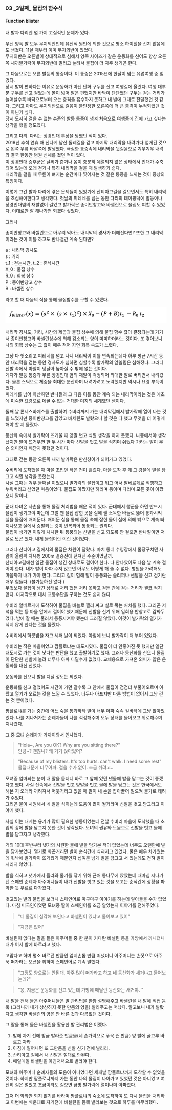 ###  03 _3일째\_ 물집의 함수식
#### Function blister



내 발과 다리엔 몇 가지 고질적인 문제가 있다.

우선 양쪽 발 모두 무지외반인데 유전적 원인에 의한 것으로 
평소 하이힐을 신지 않음에도 생겼다. 11살 때부터 이미 무지외반이 있었다.  
무지외반은 오른발이 상대적으로 심해서 양쪽 사이즈가 같은 운동화를 신어도
항상 오른쪽 새끼발가락이 무지외반에 밀리고 눌려서 물집이 더 자주 생기곤 한다.

그 다음으로는 오른 발등의 통증이다. 이 통증은 2015년에 한달이 넘는 유럽여행 중 얻었다.   
당시 발이 편하다는 이유로 운동화가 아닌 단화 구두를 신고 여행길에 올랐다. 
여행 대부분 구두를 신고 걸었는데 볼이 넓어 발은 편했지만 바닥이 단단했던 구두는 
걷는 거리가 늘어날수록 바닥으로부터 오는 충격을 흡수하지 못하고 내 발에 그대로 전달했던 것 같다. 
그리고 아마도 무지외반으로 걸음이 불안정한 오른쪽에 더 큰 충격이 누적되었던 것이 아닌가 싶다.  
당시 도저히 걸을 수 없는 수준의 발등 통증이 생겨 처음으로 여행중에 집에 가고 싶다는 생각을 했을 정도였다.  

그리고 다리. 다리는 장경인대 부상을 당했던 적이 있다.  
2018년 추석 연휴 때 신나게 남산 둘레길을 걷고 마지막 내리막을 내려가다 
얻게된 것으로 왼쪽 무릎 바깥쪽에 발생했다. 극심한 통증속에 내리막을 뒷걸음으로 겨우겨우 내려와 결국 한동안 병원 신세를 졌던 적이 있다.  
이 장경인대 증후군은 날씨가 춥거나 몸이 충분히 예열되지 않은 상태에서 
인대가 수축되어 있는데 오래 걷거나 특히 내리막을 걸을 때 발생하기 쉽다.   
내리막을 걸을 때 무릎이 펴지는 순간마다 찢어지는 것 같은 
통증을 느끼는 것이 증상의 특징이다.

이렇게 그간 발과 다리에 겪은 문제들이 있었기에 산티아고길을 걸으면서도 
특히 내리막을 조심해야한다고 생각했다.
첫날의 피레네를 넘는 동안 다리의 테이핑덕에 발등이나 장경인대염의 
재발없이 걸었고 발가락은 종이반창고와 바셀린으로 물집도 피할 수 있었다. 
이대로만 잘 해나가면 되겠다 싶었다.

그러나

종이반창고와 바셀린으로 아무리 막아도 내리막의 경사가 더해진다면?
또한 그 내리막이라는 것이 이틀 하고도 반나절간 계속 된다면?

a   : 내리막 경사도  
s   : 거리  
t_1   : 걷는시간,    t_2  : 휴식시간  
X_0   : 물집 상수  
R_0   : 회복 상수  
P   : 종이반창고 상수  
B   : 바셀린 상수  

라고 할 때 다음의 식을 통해 물집함수를 구할 수 있겠다.

![](day3_function_blister.png)



내리막 경사도, 거리, 시간의 제곱과 물집 상수에 의해 물집 함수 값이 결정되는데 거기서 종이반창고와 바셀린상수에 의해 감소되는 양이 미미하더라는 것이다.
또 겪어보니 나의 회복 상수는 그 값이 매우 적어 자연 회복 속도가 느렸다.

그냥 다 헛소리고 피레네를 넘고 나니 내리막이 이틀 연속되는데다 
하루 평균 7시간 동안 내리막을 걷는 동안 
경사도가 심하면 심할수록 발가락의 앞쏠림은 심해졌다. 
그러니 신발 속에서 마찰이 덩달아 높아질 수 밖에 없는 것이다.  
게다가 발등 통증과 무릎 장경인대 염의 재발이 걱정되어 
최대한 발로 버티면서 내려갔다. 
물론 스틱으로 체중을 최대한 분산하며 내려가려고 노력했지만 
역시나 요령 부득이었다.   
피레네를 넘어 하산하던 반나절과 그 다음 이틀 동안 계속 되는 내리막이라는 것은 
애초에 미숙한 요령으로 메꿀 수 없는 거대한 미지의 세계였던 셈이다.

둘째 날 론세스바예스를 출발하여 수비리까지 가는 내리막길에서 발가락에
열이 나는 것을 느꼈지만 종이반창고를 감았고 바세린도 발랐으니 할 것은 다 했고
무엇을 더 어떻게 해야 할 지 몰랐다.

등산화 속에서 발가락이 뜨거울 때 양말 벗고 식힐 생각을 하지 못했다.
나중에서야 생각났지만 발이 뜨거우면 한 두 시간 마다 신발을 벗고
발을 식히며 쉬었다 가라는 말이 무슨 의미인지 깨닫지 못했던 것이다.

그대로 걷는 동안 오른쪽 새끼 발가락은 만신창이가 되어가고 있었다.

수비리에 도착했을 때 마을 초입엔 작은 천이 흘렀다. 
마을 도착 후 왜 그 강물에 발을 담그고 식힐 생각을 못했는지.   
사실 그때는 겨우 둘째날 이었으니 발가락의 물집이고 뭐고 
어서 알베르게로 직행하고 누워버리고 싶었던 마음이었다. 
물집도 아팠지만 허리며 등이며 다리며 모든 곳이 아팠으니 말이다.

군대 다녀온 사촌을 통해 물집 처리법을 배운 적이 있다.
군대에서 행군을 하면 반드시 물집이 생기고야 마는데
그럴 땐 물집 잡힌 곳을 실에 꿴 소독한 바늘로 뚫어 통과시켜 실을 물집에 매어둔다.
매어둔 실을 통해 물집 속에 잡힌 물이 실에 의해 밖으로 계속 빠져나오고
실에서 증발되는 것이 반복되어 통풍되는 원리다.  
물집이 생기면 이렇게 처치한 뒤 통풍되는 신발을 신고 되도록 안 걸으면
반나절이면 저절로 낫곤 했다. 내게 물집이란 이런 것이었다.

그러나 산티아고 길에서의 물집은 차원이 달랐다.
마치 동네 수영장에서 물장구치던 사람이 올림픽 자유형 200m 결승전에
던져진 수준이었달까.  
산티아고길에선 일단 물집이 생긴 상태로도 걸어야 한다.
다 안나았어도 다음 날 계속 걸어야 한다.
내가 발이 아파 주저 앉으면 아무도 어떻게 해 줄 수 없다.
병원을 가려해도 마을까지 내가 가야 한다.
그리고 길이 험해 발이 통퐁되는 슬리퍼나 샌달을 신고 걷기란 매우 힘들다.
(불가능하진 않다.)  
무엇보다 물집이 생긴 상태로 처리 했든 처리 못하고 걷든 간에
걷는 거리가 결코 적지 않다. 마지막으로 대체 교통수단을 구하는 것도 쉽지 않다.

수비리 알베르게에 도착하여 물집을 바늘로 찔러 짜고 실로 묶는 처치를 했다.
그리곤 저녁을 먹는 등 마을 안에서 걸어야 했기때문에 신발을 신기 위해 일회용 반창고로 감싸두었다. 
밤에 잘 때는 풀러서 통풍시켜야 했는데 그러질 않았다. 
이것이 발가락의 열기가 식지 않게 한다는 것을 몰랐다.

수비리에서 하룻밤을 자고 세째 날이 되었다. 
아침에 보니 발가락이 더 부어 있었다.

수비리는 작은 마을이었고 팜플로냐는 대도시였다. 
물집이 더 안좋아진 듯 했지만 일단 대도시로 가는 것이 낫다는 판단을 했고 
출발하기로 했다.
그러나 등산화를 신으니 물집이 단단한 신발에 눌려 너무나 아파 디딜수가 없었다.
교체용으로 가져온 외피가 얇은 운동화를 대신 신었다. 

운동화를 신으니 발을 디딜 정도는 되었다.

운동화를 신고 걸었어도 시간이 가면 갈수록 그 안에서 물집이 점점더 부풀어오르며
아팠고 열기가 오르는 것을 느낄 수 있었다.
너무나 아프지만 다른 방법이 없어서 그냥 걷는 것 뿐이었다. 

팜플로냐를 가는 중간에 어느 숲을 통과하닥 발이 너무 아파 숲속 길바닥에 그냥 앉아있었다. 
나를 지나쳐가는 순례자들이 나를 걱정해주며 모두 상태를 물어보고 위로해주며 지나갔다.

그 중 모녀 순례자가 가까이와서 인사했다.

> "Hola~, Are you OK? Why are you sitting there?"  
> 안녕~? 괜찮니? 왜 거기 앉아있어?
 
> "Because of my blisters. It's too hurts. can't walk. I need some rest"  
> 물집때문에 너무아파. 걸을 수가 없어. 조금 쉬려고..
 

모녀중 엄마되는 분이 내 말을 듣더니 바로 그 앞에 있던 냇물에 
발을 담그는 것이 좋겠다고 했다.
사실 산속에서 신발을 벗고 양말을 벗고 물에 발을 담그는 것은 
한국에서도 해본 지 오래라 
꺼려져서 머뭇거리고 있을 때 딸이 내 손을 잡아끌어 일으켜 물가로 데려가 주었다.  
그리곤 물이 시원해서 네 발을 식히는데 도움이 많이 될거라며 신발을 벗고 담그라고 이야기 했다.

사실 이는 내게는 용기가 많이 필요한 행동이었는데
전날 수비리 마을에 도착했을 때 초입의 강에 발을 담그지 못한 것이 생각났다. 
모녀의 권유와 도움으로 신발을 벗고 물에 발을 담그자고 생각했다. 

거의 10대 후반부터 냇가의 시원한 물에 발을 담가본 적이 없었는데 너무도 오랜만에 
발을 담가보았다. 열기로 화끈거리던 발이 순식간에 식혀지고 있었다.
물은 매우 차가웠는데 워낙에 발가락이 뜨거웠기 때문인지 십여분 넘게 발을 담그고 서 있는데도
전혀 발이 시리지 않았다.

발을 식히고 냇가에서 올라와 물기를 닦기 위해 근처 통나무에 앉았는데 때마침 지나가던
스페인 순례자 아주머니들이 내가 신발을 벗고 있는 것을 보고는 
순식간에 상황을 파악한 듯 우르르 다가왔다.


벗고있는 발의 물집을 보더니 스페인어로 마구마구 이야기를 하는데 알아들을 수가 없었다.
마침 미국인이었던 모녀중 딸이 스페인어를 조금 알았는지 이야기를 전해주었다.

> "네 물집이 심각해 보인다고 바셀린이 있냐고 물어보고 있어"

> "지금은 없어"

바셀린이 없다는 말을 들은 아주머들 중 한 분이 커다란 바셀린 통을 가방에서 꺼내더니 
내가 어서 발에 바르라고 했다.

고맙다고 하며 평소 바르던 만큼인 엄지손톱 만큼 떠냈더니 아주머니는 손짓으로 아주 푹 떠가라는
모션을 취하며 스페인어로 계속 말했다.

> "그정도 양으로는 안된대. 아주 많이 떠가라고 하고 네 등산화가 새거냐고 물어보는데?"

> "응, 지금은 운동화를 신고 있는데 가방에 매달린 등산화는 새거야. "

내 말을 전해 들은 아주머니들은 발 관리법을 한참 설명해주고  바셀린을 내 발에 직접
듬뿍 (그러니까 내가 상상하지 못한 만큼의 양을) 발라주고는 떠났다.
알고보니 내가 발랐다고 생각한 바셀린의 양은 안 바른 것과 다름없던 것이다.

그 딸을 통해 들은 바셀린을 활용한 발 관리법은 이랬다.

1. 밤에 자기 전에 방금 발라준 만큼을(네 손가락으로 푸욱 뜬 만큼) 양 발에 골고루 바르고 자라
2. 아침에 일어나면 또 그만큼을 신발 신기 전에 발라라.
3. 산티아고 길에서 새 신발은 절대로 안된다.
4. 매일매일 바셀린을 아침저녁으로 발라야 한다.

모녀와 아주머니 순례자들의 도움이 아니었다면 세째날 팜플로냐까지 도착할 수 없었을 것이다.
하지만 팜플로냐까지 가는 동안 나의 물집이 나아가고 있었던 것은 아니었고
여전히 길은 멀었고 조금이라도 걸으면 금방 발가락에 열이나며 아파왔다.

그저 더 악화만 되지 않기를 바라며 팜플로냐의 숙소에 도착하여 또 다시 물집을 처리하고
이번에는 배운대로 자기전에 바셀린을 듬뿍 발라보는 것으로 하루를 마무리했다.